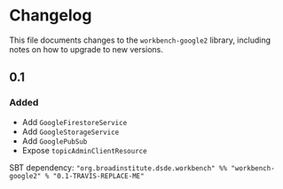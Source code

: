 # Changelog

This file documents changes to the `workbench-google2` library, including notes on how to upgrade to new versions.

## 0.1

### Added

- Add `GoogleFirestoreService`
- Add `GoogleStorageService`
- Add `GooglePubSub`
- Expose `topicAdminClientResource`

SBT dependency: `"org.broadinstitute.dsde.workbench" %% "workbench-google2" % "0.1-TRAVIS-REPLACE-ME"`